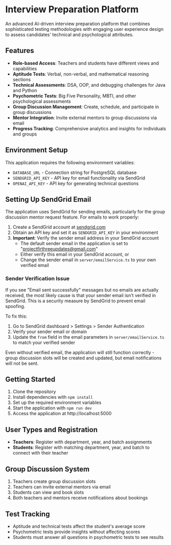 # Interview Preparation Platform

An advanced AI-driven interview preparation platform that combines sophisticated testing methodologies with engaging user experience design to assess candidates' technical and psychological attributes.

## Features

- **Role-based Access**: Teachers and students have different views and capabilities
- **Aptitude Tests**: Verbal, non-verbal, and mathematical reasoning sections
- **Technical Assessments**: DSA, OOP, and debugging challenges for Java and Python
- **Psychometric Tests**: Big Five Personality, MBTI, and other psychological assessments
- **Group Discussion Management**: Create, schedule, and participate in group discussions
- **Mentor Integration**: Invite external mentors to group discussions via email
- **Progress Tracking**: Comprehensive analytics and insights for individuals and groups

## Environment Setup

This application requires the following environment variables:

- `DATABASE_URL` - Connection string for PostgreSQL database
- `SENDGRID_API_KEY` - API key for email functionality via SendGrid
- `OPENAI_API_KEY` - API key for generating technical questions

## Setting Up SendGrid Email

The application uses SendGrid for sending emails, particularly for the group discussion mentor request feature. For emails to work properly:

1. Create a SendGrid account at [sendgrid.com](https://sendgrid.com/)
2. Obtain an API key and set it as `SENDGRID_API_KEY` in your environment
3. **Important**: Verify the sender email address in your SendGrid account
   - The default sender email in the application is set to "projectfirthreeupdates@gmail.com"
   - Either verify this email in your SendGrid account, or
   - Change the sender email in `server/emailService.ts` to your own verified email

### Sender Verification Issue

If you see "Email sent successfully" messages but no emails are actually received, the most likely cause is that your sender email isn't verified in SendGrid. This is a security measure by SendGrid to prevent email spoofing.

To fix this:
1. Go to SendGrid dashboard > Settings > Sender Authentication
2. Verify your sender email or domain
3. Update the `from` field in the email parameters in `server/emailService.ts` to match your verified sender

Even without verified email, the application will still function correctly - group discussion slots will be created and updated, but email notifications will not be sent.

## Getting Started

1. Clone the repository
2. Install dependencies with `npm install`
3. Set up the required environment variables
4. Start the application with `npm run dev`
5. Access the application at http://localhost:5000

## User Types and Registration

- **Teachers**: Register with department, year, and batch assignments
- **Students**: Register with matching department, year, and batch to connect with their teacher

## Group Discussion System

1. Teachers create group discussion slots
2. Teachers can invite external mentors via email
3. Students can view and book slots
4. Both teachers and mentors receive notifications about bookings

## Test Tracking

- Aptitude and technical tests affect the student's average score
- Psychometric tests provide insights without affecting scores
- Students must answer all questions in psychometric tests to see results